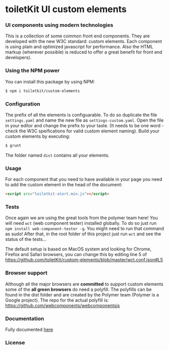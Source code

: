 # toiletKit UI custom elements

### UI components using modern technologies

This is a collection of some common front end components. They are developed with the new W3C standard: custom elements. Each component is using plain and optimized javascript for performance. Also the HTML markup (wherever possible) is reduced to offer a great benefit for front end developers).

### Using the NPM power

You can install this package by using NPM:
```bash
$ npm i toiletkit/custom-elements
```

### Configuration

The prefix of all the elements is configuarable. To do so duplicate the file `settings.yaml` and name the new file as `settings-custom.yaml`. Open the file in your editor and change the prefix to your taste. (It needs to be one word - check the W3C speifications for valid custom element naming).
Build your custom elements by executing:
```bash
$ grunt
```
The folder named `dist` contains all your elements.

### Usage

For each component that you need to have available in your page you need to add the custom element in the head of the document:
```html
<script src="toiletkit-alert.min.js"></script>
```

### Tests

Once again we are using the great tools from the polymer team here!
You will need `wct` (web component tester) installed globally. To do so just run `npm install web-component-tester -g`.
You might need to run that command as sudo!
After that, in the root folder of this project just run `wct` and see the status of the tests...

The default setup is based on MacOS system and looking for Chrome, Firefox and Safari browsers, you can change this by editing line 5 of https://github.com/toiletKit/custom-elements/blob/master/wct.conf.json#L5

### Browser support

Although all the major browsers are **committed** to support custom elements some of the **all green browsers** do need a polyfill. The polyfills can be found in the dist folder and are created by the Polymer team (Polymer is a Google project).
The repo for the actual polyfill is: https://github.com/webcomponents/webcomponentsjs

### Documentation
Fully documented [here](https://toiletkit.github.io/custom-elements/)

### License


